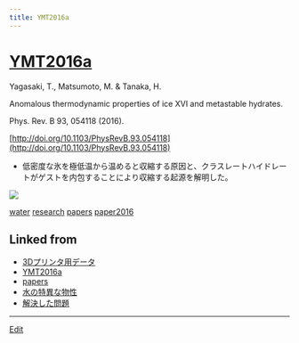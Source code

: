```yaml
---
title: YMT2016a
---
```

# [YMT2016a](/YMT2016a)

Yagasaki, T., Matsumoto, M. & Tanaka, H.

Anomalous thermodynamic properties of ice XVI and metastable hydrates.

Phys. Rev. B 93, 054118 (2016).

[http://doi.org/10.1103/PhysRevB.93.054118](http://doi.org/10.1103/PhysRevB.93.054118)


* 低密度な氷を極低温から温めると収縮する原因と、クラスレートハイドレートがゲストを内包することにより収縮する起源を解明した。

![](https://i.gyazo.com/60b5d01724897fb6c18d9b725009baa9.png)



[water](/water) [research](/research) [papers](/papers) [paper2016](/paper2016)





## Linked from

* [3Dプリンタ用データ](/3Dプリンタ用データ)
* [YMT2016a](/YMT2016a)
* [papers](/papers)
* [水の特異な物性](/水の特異な物性)
* [解決した問題](/解決した問題)


----

[Edit](https://github.com/vitroid/vitroid.github.io/edit/master/MD/YMT2016a.md)

